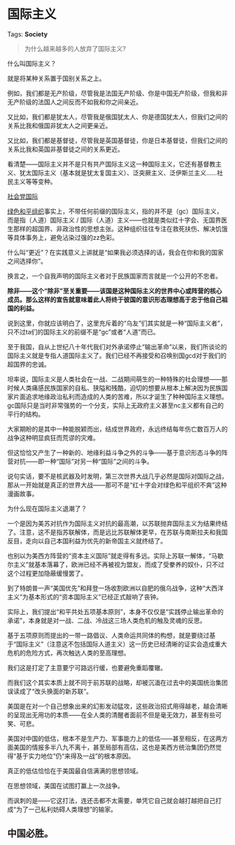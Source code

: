 # 国际主义

Tags: **Society**

> 为什么越来越多的人放弃了国际主义?



什么叫国际主义？

就是将某种关系置于国别关系之上。

例如，我们都是无产阶级，尽管我是法国无产阶级、你是中国无产阶级，但我和非无产阶级的法国人之间反而不如我和你之间亲近。

又比如，我们都是犹太人，尽管我是俄国犹太人、你是德国犹太人，但我们之间的关系比我和俄国非犹太人之间更亲近。

又比如，我们都是基督徒，尽管我是英国基督徒，你是日本基督徒，但我们之间的关系比我和英国非基督徒之间的关系更近。

看清楚——国际主义并不是只有共产国际主义这一种国际主义，它还有基督教主义、犹太国际主义（基本就是犹太复国主义）、泛突厥主义、泛伊斯兰主义……社民主义等等变种。

[社会党国际](https://link.zhihu.com/?target=https%3A//baike.baidu.com/item/%25E7%25A4%25BE%25E4%25BC%259A%25E5%2585%259A%25E5%259B%25BD%25E9%2599%2585/1108348)  


[绿色和平组织](https://link.zhihu.com/?target=https%3A//baike.baidu.com/item/%25E7%25BB%25BF%25E8%2589%25B2%25E5%2592%258C%25E5%25B9%25B3%25E7%25BB%2584%25E7%25BB%2587/3468722)事实上，不带任何前缀的国际主义，指的并不是（gc）国际主义，而是指（人道）国际主义 / 国际（人道）主义——也就是类似红十字会、无国界医生那样的超国界、非政治性的思想主张。这种组织往往专注在救死扶伤、解决饥饿等具体事务上，避免沾染过强的zz色彩。

  


什么叫“更近”？在实践意义上讲就是“如果我必须选择的话，我会在你和我的国家之间选择你”。

换言之，一个自我声明的国际主义者对于民族国家而言就是一个公开的不忠者。

**除非——这个“除非”至关重要——该国是这种国际主义的世界中心或阵营的核心成员。那么这样的宣告就意味着此人将终于彼国的意识形态理想高于忠于他自己祖国的利益。**

说到这里，你就应该明白了，这里充斥着的“乌友”们其实就是一种“国际主义者”，只不过ta们的国际主义的前缀不是“gc”或者“人道”而已。

至于我国，自从上世纪八十年代我们对外承诺停止“输出革命”以来，我们所谈论的国际主义就是专指人道国际主义了。我们已经不再接受和召唤别国gcd对于我们的超国界的忠诚。

坦率说，国际主义是人类社会在一战、二战期间萌生的一种特殊的社会理想——那时候人类痛感民族国家的自私、狭隘和残酷，迫切的想要从根本上解决因为民族国家片面追求地缘政治私利而造成的人类的苦难，所以才诞生了种种国际主义理想。gc国际只是当时非常强势的一个分支，实际上无政府主义甚至nc主义都有自己的平行的结构。

大家期盼的是其中一种能脱颖而出，结成世界政府，永远终结每年伤亡数百万人的战争这种明显疯狂而荒谬的灾难。

但这恰恰又产生了一种新的、地缘利益斗争之外的斗争——基于意识形态斗争的阵营对抗——即一种“国际”对另一种“国际”之间的斗争。

说句实话，要不是核武器及时发明，第三次世界大战几乎必然是国际对国际之战，那从一开始就是真正的世界大战——那可不是“红十字会对绿色和平组织不爽”这种漫画故事。

为什么现在国际主义退潮了？

一个是因为美苏对抗作为国际主义对抗的最高潮，以苏联抛弃国际主义为结果终结了。注意，这不是指苏联解体，而是远比苏联解体更早，在苏联与南斯拉夫和我国反目，走向以自己本国利益为优先的新帝国主义就终结了。

也别以为美西方阵营的“资本主义国际”就走得有多远。实际上苏联一解体，“马歇尔主义”就基本落幕了，欧洲已经不再被视为盟友，而成了受豢养的奴仆，只不过这个过程更加隐蔽缓慢罢了。

到了特朗普一声“美国优先”和拜登一场收割欧洲以自肥的俄乌战争，这种“大西洋主义”为基本形式的“资本国际主义”已经正式敲响了丧钟。

实际上，我们提出“和平共处五项基本原则”，本身不仅仅是“实践停止输出革命的承诺”，本身就是对一战、二战、冷战这三场人类危机的触及灵魂的反思。

基于五项原则而提出的一带一路倡议、人类命运共同体的构想，就是要绕过基于“国际主义”（注意这不包括国际人道主义）这一历史已经清晰的证实会造成重大危机的危险方式，再次触达人类的至高理想。

我们这是打定了主意要宁可路远行缓，也要避免重蹈覆辙。

而我们这个其实本质上就不同于前苏联的战略，却被沉湎在过去中的美国统治集团误读成了“改头换面的新苏联”。

美国是在对一个自己想象出来的幻影发动猛攻，这些政治招式用得越老，越会清晰的呈现出无用功的本质——在全人类的清醒者面前不但是毫无效力，甚至有些可笑、可悲。

美国对中国的低估，根本不是生产力、军事能力上的低估——甚至相反，在这两方面美国的情报多半八九不离十，甚至局部有高估，这也是美西方统治集团仍然觉得“基于实力地位”仍“来得及一战”的根本原因。

真正的低估恰恰在于美国最自信满满的思想领域。

在思想领域，美国在试图打赢上一次战争。

而讽刺的是——它这打法，连还击都不太需要，单凭它自己就会越打越把自己打成“为了一己私利妨碍人类理想”的输家。

中国必胜。
-----



